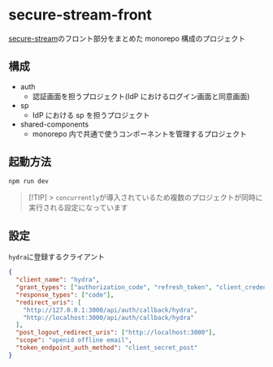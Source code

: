 # secure-stream-front

[secure-stream](https://github.com/k-narusawa/secure-stream)のフロント部分をまとめた monorepo 構成のプロジェクト

## 構成

- auth
  - 認証画面を担うプロジェクト(IdP におけるログイン画面と同意画面)
- sp
  - IdP における sp を担うプロジェクト
- shared-components
  - monorepo 内で共通で使うコンポーネントを管理するプロジェクト

## 起動方法

```sh
npm run dev
```

> [!TIP] > `concurrently`が導入されているため複数のプロジェクトが同時に実行される設定になっています

## 設定

`hydra`に登録するクライアント

```json
{
  "client_name": "hydra",
  "grant_types": ["authorization_code", "refresh_token", "client_credentials"],
  "response_types": ["code"],
  "redirect_uris": [
    "http://127.0.0.1:3000/api/auth/callback/hydra",
    "http://localhost:3000/api/auth/callback/hydra"
  ],
  "post_logout_redirect_uris": ["http://localhost:3000"],
  "scope": "openid offline email",
  "token_endpoint_auth_method": "client_secret_post"
}
```
